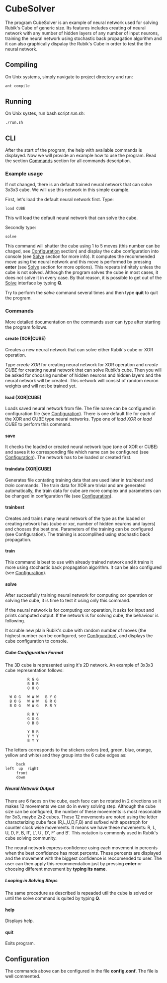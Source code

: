 # CubeSolver
The program CubeSolver is an example of neural network used for solving Rubik's Cube of generic size. Its features includes creating of neural network with any number of hidden layers of any number of input neurons, training the neural network using stochastic back propagation algorithm and it can also graphically dispalay the Rubik's Cube in order to test the the neural network.

## Compiling
On Unix systems, simply navigate to project directory and run:
```bash
ant compile
```

## Running
On Unix systes, run bash script *run.sh*:
```bash
./run.sh
```

## CLI
After the start of the program, the help with available commands is displayed. Now we will provide an example how to use the program. Read the section [Commands](#commands) section for all commands description.

### Example usage
If not changed, there is an default trained neural network that can solve 3x3x3 cube. We will use this network in this simple example.

First, let's load the default neural network first. Type:
```
load CUBE
```
This will load the default neural network that can solve the cube.

Secondly type:
```
solve
```
This command will shutter the cube using 1 to 5 moves (this number can be chaged, see [Configuration](#configuration) section) and display the cube configuration into console (see [Solve](#solve) section for more info). It computes the recommended move using the neural network and this move is performed by pressing **enter** (see [Solve](#solve) section for more options). This repeats infinitely unless the cube is not solved. Although the program solves the cube in most cases, it does not solve it in every case. By that reason, it is possible to get out of the [Solve](#solve) interface by typing **Q**.

Try to perform the *solve* command several times and then type **quit** to quit the program.

### Commands
More detailed documentation on the commands user can type after starting the program follows. 

#### create (XOR|CUBE)
Creates a new neural network that can solve either Rubik's cube or XOR operation.

Type *create XOR* for creating neural network for XOR operation and *create CUBE* for creating neural network that can solve Rubik's cube. Then you will be asked for choosing number of hidden neurons and hidden layers and the neural network will be created. This network will consist of random neuron weights and will not be trained yet.

#### load (XOR|CUBE)
Loads saved neural network from file. The file name can be configured in configuration file (see [Configuration](#configuration)). There is one default file for each of the XOR and CUBE type neural networks. Type one of *load XOR* or *load CUBE* to perform this command.

#### save
It checks the loaded or created neural network type (one of XOR or CUBE) and saves it to corresponding file which name can be configured (see [Configuration](#configuration)). The network has to be loaded or created first.

#### traindata (XOR|CUBE)
Generates file contating training data that are used later in *trainbest* and *train* commands. The train data for XOR are trivial and are generated automatically, the train data for cube are more complex and parameters can be changed in configuration file (see [Configuration](#configuration)).

#### trainbest
Creates and trains many neural network of the type as the loaded or creating network has (cube or xor, number of hidden neurons and layers) and chooses the best one. Parameters of the training can be configured (see Configuration). The training is accomplihed using stochastic back propagation.

#### train
This command is best to use with already trained network and it trains it more using stochastic back propagation algorithm. It can be also configured (see [Configuration](#configuration)).

#### solve
After succesfully training neural network for computing xor operation or solving the cube, it is time to test it using only this command.

If the neural network is for computing xor operation, it asks for input and prints computed output. If the network is for solving cube, the behaviour is following.

It scruble new plain Rubik's cube with random number of moves (the highest number can be configured, see [Configuration](#configuration)), and displays the cube configuration to console.

##### Cube Configuration Format
The 3D cube is represented using it's 2D network. An example of 3x3x3 cube representation follows:
```
          R G G         
          B B R         
          O O O         

  W O G   W W W   B Y O 
  B O G   W W W   B R O 
  B O G   W W G   R R Y 

          R R Y         
          G G G         
          O B B         

          Y R R         
          Y Y Y         
          B Y Y 
```

The letters corresponds to the stickers colors (red, green, blue, orange, yellow and white) and they group into the 6 cube edges as:
```
     back
left  up  right
     front
     down
```

##### Neural Network Output
There are 6 faces on the cube, each face can be rotated in 2 directions so it makes 12 movements we can do in every solving step. Although the cube size can be configured, the number of these movements is most reasonable for 3x3, maybe 2x2 cubes. These 12 movements are noted using the letter characterizing cube face (R,L,U,D,F,B) and sufixed with apostroph for counter clock wise movements. It means we have these movements: R, L, U, D, F, B, R', L', U', D', F' and B'. This notation is commonly used in Rubik's cube solving community.

The neural network express confidence using each movement in percents when the best confidence has most percents. These percents are displayed and the movement with the biggest confidence is reccomended to user. The user can then apply this recommendation just by pressing **enter** or choosing different movement by **typing its name**.

##### Looping in Solving Steps
The same procedure as described is repeaded util the cube is solved or until the solve command is quited by typing **Q**.

#### help
Displays help.

#### quit
Exits program.

## Configuration
The commands above can be configured in the file **config.conf**. The file is well commented.
